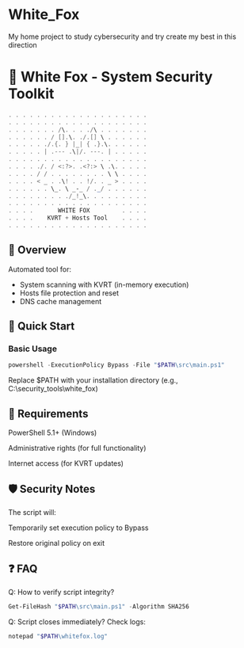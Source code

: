 # White_Fox
My home project to study cybersecurity and try create my best in this direction 

# 🦊 White Fox - System Security Toolkit
```powershell
. . . . . . . . . . . . . . . . . . . .
. . . . . . . . . . . . . . . . . . . .
. . . . . . . /\. . . ./\ . . . . . . .
. . . . . . / [].\. ./.[] \ . . . . . .
. . . . . ./.{. } |_| { .}.\. . . . . .
. . . . . | .--- .\|/. ---. | . . . . .
. . . . . . . . . . . . . . . . . . . .
. . . . ./. / <:?>. .<?:> \ .\. . . . .
. . . . / / . . . . . . . . \ \ . . . .
. . . . < _ . .\! . . !/. . _ > . . . .
. . . . . . \_. \ _-_ / ._/ . . . . . .
. . . . . . . . ./_!_\. . . . . . . . .
. . . . . . . . . . . . . . . . . . . .
. . . .       WHITE FOX         . . . .
. . . .    KVRT + Hosts Tool    . . . .
. . . . . . . . . . . . . . . . . . . .
```
## 📌 Overview
Automated tool for:
- System scanning with KVRT (in-memory execution)
- Hosts file protection and reset
- DNS cache management

## 🚀 Quick Start

### Basic Usage
```powershell
powershell -ExecutionPolicy Bypass -File "$PATH\src\main.ps1"
```
Replace $PATH with your installation directory (e.g., C:\security_tools\white_fox)
## 🔧 Requirements
PowerShell 5.1+ (Windows)

Administrative rights (for full functionality)

Internet access (for KVRT updates)

## 🛡️ Security Notes
The script will:

Temporarily set execution policy to Bypass

Restore original policy on exit

## ❓ FAQ
Q: How to verify script integrity?
```powershell
Get-FileHash "$PATH\src\main.ps1" -Algorithm SHA256
```
Q: Script closes immediately?
Check logs:
```powershell
notepad "$PATH\whitefox.log"
```